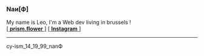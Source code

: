 ### **Naи[Ф]**
My name is Leo, I'm a Web dev living in brussels !   
[[ **prism.flower** ]](https://prismflower.xyz) [[ **Instagram** ]](https://www.instagram.com/_nonobstant)

---

cy-ism_14_19_99_nanФ
